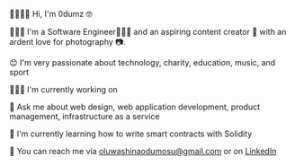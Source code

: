 👋🏽👋🏽 Hi, I'm 0dumz 🤓

🙎🏽‍♂️ I'm a Software Engineer👨🏽‍💻 and an aspiring content creator 🚀 with an ardent love for photography 📷.

😊 I'm very passionate about technology, charity, education, music, and sport

👨🏽‍🏭 I'm currently working on 

💬 Ask me about web design, web application development, product management, infrastructure as a service

🌱 I'm currently learning how to write smart contracts with Solidity

📡 You can reach me via [oluwashinaodumosu@gmail.com](mailto:oluwashinaodumosu@gmail.com) or on [LinkedIn](https://www.linkedin.com/in/odumz/)
